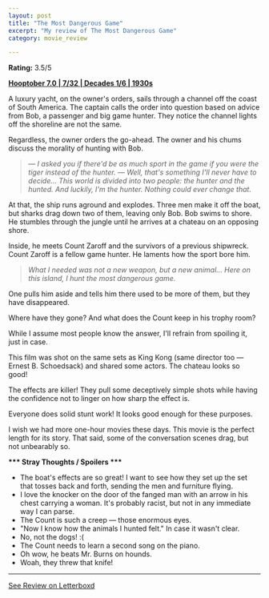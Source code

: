 ```yaml
---
layout: post
title: "The Most Dangerous Game"
excerpt: "My review of The Most Dangerous Game"
category: movie_review

---
```


**Rating:** 3.5/5

<b><a href="https://boxd.it/pOK5i/detail">Hooptober 7.0 | 7/32 | Decades 1/6 | 1930s</a></b>

A luxury yacht, on the owner's orders, sails through a channel off the coast of South America. The captain calls the order into question based on advice from Bob, a passenger and big game hunter. They notice the channel lights off the shoreline are not the same.

Regardless, the owner orders the go-ahead. The owner and his chums discuss the morality of hunting with Bob.

<blockquote><i>— I asked you if there'd be as much sport in the game if you were the tiger instead of the hunter.
— Well, that's something I'll never have to decide… This world is divided into two people: the hunter and the hunted. And luckily, I'm the hunter. Nothing could ever change that.</i></blockquote>

At that, the ship runs aground and explodes. Three men make it off the boat, but sharks drag down two of them, leaving only Bob. Bob swims to shore. He stumbles through the jungle until he arrives at a chateau on an opposing shore.

Inside, he meets Count Zaroff and the survivors of a previous shipwreck. Count Zaroff is a fellow game hunter. He laments how the sport bore him.

<blockquote><i>What I needed was not a new weapon, but a new animal… Here on this island, I hunt the most dangerous game.</i></blockquote>

One pulls him aside and tells him there used to be more of them, but they have disappeared.

Where have they gone? And what does the Count keep in his trophy room?

While I assume most people know the answer, I'll refrain from spoiling it, just in case.

This film was shot on the same sets as King Kong (same director too — Ernest B. Schoedsack) and shared some actors. The chateau looks so good!

The effects are killer! They pull some deceptively simple shots while having the confidence not to linger on how sharp the effect is.

Everyone does solid stunt work! It looks good enough for these purposes.

I wish we had more one-hour movies these days. This movie is the perfect length for its story. That said, some of the conversation scenes drag, but not unbearably so.


<b>*** Stray Thoughts / Spoilers ***</b>
* The boat's effects are so great! I want to see how they set up the set that tosses back and forth, sending the men and furniture flying.
* I love the knocker on the door of the fanged man with an arrow in his chest carrying a woman. It's probably racist, but not in any immediate way I can parse.
* The Count is such a creep — those enormous eyes.
* "Now I know how the animals I hunted felt." In case it wasn't clear.
* No, not the dogs! :(
* The Count needs to learn a second song on the piano.
* Oh wow, he beats Mr. Burns on hounds.
* Woah, they threw that knife!

<hr>

[See Review on Letterboxd](https://boxd.it/5N0YJB)
